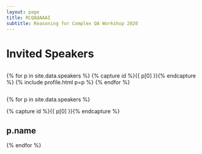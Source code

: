 ```yaml
---
layout: page
title: RCQA@AAAI
subtitle: Reasoning for Complex QA Workshop 2020
---
```


# Invited Speakers


<div class="container">
  <div class="column">

{% for p in site.data.speakers %} {% capture id %}{{ p[0] }}{% endcapture %} {% include profile.html p=p %} {% endfor %}

</div>
</div>

{% for p in site.data.speakers %}

{% capture id %}{{ p[0] }}{% endcapture %}

## p.name

{% endfor %}


<!-- ## Ray Mooney

## Nasrin Mostafazadeh

## Dan Roth

## Sameer Singh

## Robyn Speer

## Bishan Yang -->